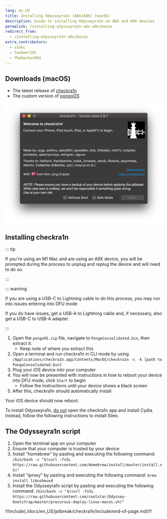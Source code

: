 ```yaml
---
lang: en_US
title: Installing Odysseyra1n (A8X/A9X) (macOS)
description: Guide to installing Odysseyra1n on A8X and A9X devices
permalink: /installing-odysseyra1n-a8x-a9x/macos
redirect_from:
  - /installing-odysseyra1n-a9x/macos
extra_contributors:
  - stekc
  - Tanbeer191
  - TheHacker894
---
```


## Downloads (macOS)

- The latest release of [checkra1n](https://checkra.in)
- The custom version of [pongoOS](https://github.com/checkra1n/BugTracker/files/6429930/Pongo.zip)

![A screenshot of the checkra1n application](/assets/images/checkra1n.png)

## Installing checkra1n

::: tip

If you're using an M1 Mac and are using an A9X device, you will be prompted during the process to unplug and replug the device and will need to do so.

:::

::: warning

If you are using a USB-C to Lightning cable to do this process, you may run into issues entering into DFU mode

If you do have issues, get a USB-A to Lightning cable and, if necessary, also get a USB-C to USB-A adapter.

:::

1. Open the `pongoOS.zip` file, navigate to `PongoConsolidated.bin`, then extract it.
    - Keep note of where you extract this
1. Open a terminal and run checkra1n in CLI mode by using `/Applications/checkra1n.app/Contents/MacOS/checkra1n -c -k [path to PongoConsolidated.bin]`
1. Plug your iOS device into your computer
1. You will now be presented with instructions in how to reboot your device into <router-link to="/faq/#what-is-dfu-mode">DFU mode</router-link>, click `Start` to begin
    - Follow the instructions until your device shows a black screen
1. After this, checkra1n should automatically install

Your iOS device should now reboot.

To install Odysseyra1n, <u>do not</u> open the checkra1n app and install Cydia. Instead, follow the following instructions to install Sileo.

## The Odysseyra1n script

1. Open the terminal app on your computer
1. Ensure that your computer is trusted by your device
1. Install "homebrew" by pasting and executing the following command: `/bin/bash -c "$(curl -fsSL https://raw.githubusercontent.com/Homebrew/install/master/install.sh)"`
1. Install "iproxy" by pasting and executing the following command: `brew install libusbmuxd`
1. Install the Odysseyra1n script by pasting and executing the following command: `/bin/bash -c "$(curl -fsSL https://raw.githubusercontent.com/coolstar/Odyssey-bootstrap/master/procursus-deploy-linux-macos.sh)"`

!!!include(./docs/en_US/jailbreak/checkra1n/include/end-of-page.md)!!!
